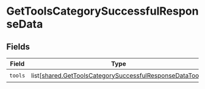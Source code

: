# GetToolsCategorySuccessfulResponseData


## Fields

| Field                                                                                                                              | Type                                                                                                                               | Required                                                                                                                           | Description                                                                                                                        |
| ---------------------------------------------------------------------------------------------------------------------------------- | ---------------------------------------------------------------------------------------------------------------------------------- | ---------------------------------------------------------------------------------------------------------------------------------- | ---------------------------------------------------------------------------------------------------------------------------------- |
| `tools`                                                                                                                            | list[[shared.GetToolsCategorySuccessfulResponseDataTools](undefined/models/shared/gettoolscategorysuccessfulresponsedatatools.md)] | :heavy_check_mark:                                                                                                                 | N/A                                                                                                                                |